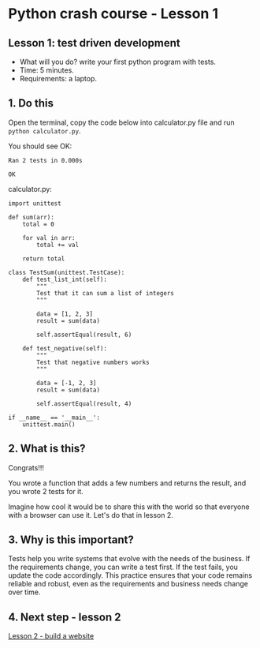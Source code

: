 # Python crash course - Lesson 1

## Lesson 1: test driven development
* What will you do? write your first python program with tests.
* Time: 5 minutes.
* Requirements: a laptop.

## 1. Do this
Open the terminal, copy the code below into calculator.py file and run `python calculator.py`.

You should see OK:

```
Ran 2 tests in 0.000s

OK
```

calculator.py:

```
import unittest

def sum(arr):
    total = 0

    for val in arr:
        total += val

    return total

class TestSum(unittest.TestCase):
    def test_list_int(self):
        """
        Test that it can sum a list of integers
        """

        data = [1, 2, 3]
        result = sum(data)

        self.assertEqual(result, 6)

    def test_negative(self):
        """
        Test that negative numbers works
        """

        data = [-1, 2, 3]
        result = sum(data)

        self.assertEqual(result, 4)

if __name__ == '__main__':
    unittest.main()
```

## 2. What is this?
Congrats!!!

You wrote a function that adds a few numbers and returns the result, and you wrote 2 tests for it.

Imagine how cool it would be to share this with the world so that everyone with a browser can use it. Let's do that in lesson 2.

## 3. Why is this important?
Tests help you write systems that evolve with the needs of the business. If the requirements change, you can write a test first. If the test fails, you update the code accordingly. This practice ensures that your code remains reliable and robust, even as the requirements and business needs change over time.

## 4. Next step - lesson 2

[Lesson 2 - build a website](https://github.com/oren/oren.github.io/tree/master/python/lesson2-website/README.md)
